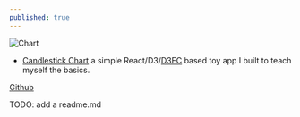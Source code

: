 ```yaml
---
published: true
---
```

![Chart]({{site.baseurl}}/_pages/Screenshot%202019-01-10%2021.41.47.png)
- [Candlestick Chart](https://surajsharma.github.io/Candlestick-Chart) a simple React/D3/[D3FC](https://d3fc.io/) based toy app I built to teach myself the basics. 

[Github](https://github.com/surajsharma/Candlestick-Chart)

TODO: add a readme.md
